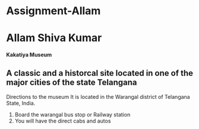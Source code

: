 # Assignment-Allam
# Allam Shiva Kumar
#### Kakatiya Museum
A classic and a **historcal** site located in one of the major cities of the state **Telangana**
---
Directions to the museum
It is located in the Warangal district of Telangana State, India.
1. Board the warangal bus stop or Railway station<br>
2. You will have the direct cabs and autos<br>
